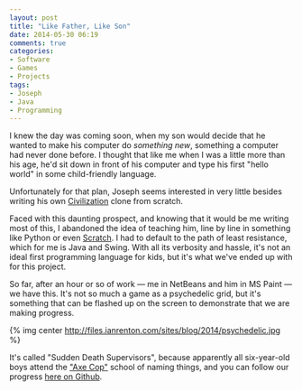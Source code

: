 ```yaml
---
layout: post
title: "Like Father, Like Son"
date: 2014-05-30 06:19
comments: true
categories: 
- Software
- Games
- Projects
tags:
- Joseph
- Java
- Programming
---
```


I knew the day was coming soon, when my son would decide that he wanted to make his computer do *something new*, something a computer had never done before. I thought that like me when I was a little more than his age, he'd sit down in front of his computer and type his first "hello world" in some child-friendly language.

Unfortunately for that plan, Joseph seems interested in very little besides writing his own [Civilization](http://www.civilization.com/) clone from scratch.

Faced with this daunting prospect, and knowing that it would be me writing most of this, I abandoned the idea of teaching him, line by line in something like Python or even [Scratch](http://scratch.mit.edu/). I had to default to the path of least resistance, which for me is Java and Swing. With all its verbosity and hassle, it's not an ideal first programming language for kids, but it's what we've ended up with for this project.

So far, after an hour or so of work &mdash; me in NetBeans and him in MS Paint &mdash; we have this. It's not so much a game as a psychedelic grid, but it's something that can be flashed up on the screen to demonstrate that we are making progress.

{% img center http://files.ianrenton.com/sites/blog/2014/psychedelic.jpg %}

It's called "Sudden Death Supervisors", because apparently all six-year-old boys attend the ["Axe Cop"](http://axecop.com/) school of naming things, and you can follow our progress [here on Github](https://github.com/ianrenton/SuddenDeathSupervisors).
